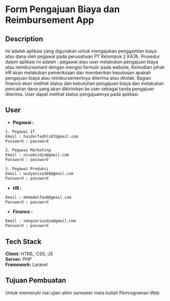 
# Form Pengajuan Biaya dan Reimbursement App





## Description
Ini adalah aplikasi yang digunakan untuk mengajukan penggantian biaya atau dana oleh pegawai pada perusahaan PT Kelompok 2 KA7A. Prosedur dalam aplikasi ini adalah :  pegawai atau user melakukan pengajuan biaya atau reimbursement dengan mengisi formulir pada website, Kemudian pihak HR akan melakukan pemeriksaan dan memberikan keputusan apakah pengajuan biaya atau reimbursementnya diterima atau ditolak. Bagian finance akan melihat status dan kebutuhan pengajuan biaya dan melakukan pencairan dana yang akan dikirimkan ke user sebagai tanda pengajuan diterima. User dapat melihat status pengajuannya pada aplikasi.

## User 

- **Pegawai :**
```bash
1. Pegawai IT
Email : haidarfadhli67@gmail.com
Password : password

2. Pegawai Marketing
Email : nisamisdya@gmail.com
Password : password

3. Pegawai Produksi
Email : widyanisa368@gmail.com
Password : password
```
- **HR :**
```bash
Email : mhmmdalfan0@gmail.com
Password : password
```
- **Finance :**
```bash
Email : nengsariwidya@gmail.com
Password : password
```
## Tech Stack

**Client:** HTML, CSS, JS \
**Server:** PHP \
**Framework:** Laravel


## Tujuan Pembuatan

Untuk memenuhi niai ujian akhir semester mata kuliah Pemrograman Web
```
